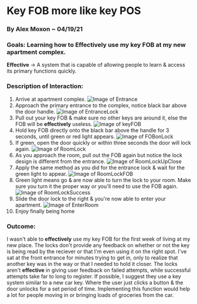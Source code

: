 # Key FOB more like key POS

### By Alex Moxon ~ 04/19/21

### Goals: Learning how to **Effectively** use my key FOB at my new apartment complex.


**Effective** -> A system that is capable of allowing people to learn & access its primary functions quickly.


### Description of Interaction:

1. Arrive at apartment complex.
![Image of Entrance](/ux-portfolio-alexmoxon/assets/Entrance.JPG)
2. Approach the primary entrance to the complex, notice black bar above the door handle.
![Image of EntranceLock](/ux-portfolio-alexmoxon/assets/EntranceLock.JPG)
3. Pull out your key FOB & make sure no other keys are around it, else the FOB will be **effectively** useless.
![Image of keyFOB](/ux-portfolio-alexmoxon/assets/keyFOB.JPG)
4. Hold key FOB directly onto the black bar above the handle for 3 seconds, until green or red light appears.
![Image of FOBonLock](/ux-portfolio-alexmoxon/assets/FOBonLock.JPG)
5. If green, open the door quickly or within three seconds the door will lock again.
![Image of RoomLock](/ux-portfolio-alexmoxon/assets/RoomLock.JPG)
6. As you approach the room, pull out the FOB again but notice the lock design is different from the entrance.
![Image of RoomLockUpClose](/ux-portfolio-alexmoxon/assets/RoomLockUpClose.JPG)
7. Apply the same method as you did for the entrance lock & wait for the green light to appear.
![Image of RoomLockFOB](/ux-portfolio-alexmoxon/assets/RoomLockFOB.JPG)
8. Green light means go & are now able to turn the lock to your room. Make sure you turn it the proper way or you'll need to use the FOB again.
![Image of RoomLockSuccess](/ux-portfolio-alexmoxon/assets/RoomLockSuccess.JPG)
9. Slide the door lock to the right & you're now able to enter your apartment.
![Image of EnterRoom](/ux-portfolio-alexmoxon/assets/EnterRoom.JPG)
10. Enjoy finally being home

### Outcome:
I wasn't able to **effectively** use my key FOB for the first week of living at my new place. The locks don't provide any feedback on whether or not the key is being read by the reciever or that I'm even using it on the right spot. I've sat at the front entrance for minutes trying to get in, only to realize that another key was in the way or that I needed to hold it closer. The locks aren't **effective** in giving user feedback on failed attempts, while successful attempts take far to long to register. If possible, I suggest they use a key system similar to a new car key. Where the user just clicks a button & the door unlocks for a set period of time. Implementing this function would help a lot for people moving in or bringing loads of groceries from the car.
